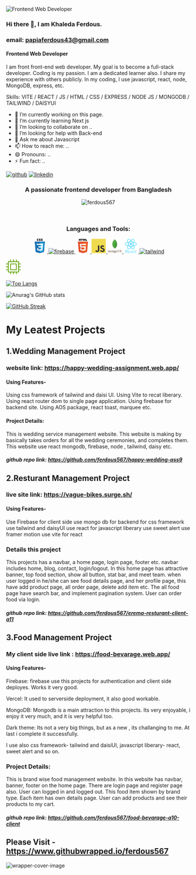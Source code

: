 ![Frontend Web Developer](https://i.ibb.co/nnT5XKj/Black-Technology-Linked-In-Banner-2.png)

### Hi there 👋, I am Khaleda Ferdous.
### email: papiaferdous43@gmail.com

#### Frontend Web Developer


I am front front-end web developer. My goal is to become a full-stack developer. Coding is my passion. I am a dedicated learner also. I share my experience with others publicly. In my coding, I use javascript, react, node, MongoDB, express, etc.

Skills: VITE / REACT / JS / HTML / CSS / EXPRESS / NODE JS / MONGODB / TAILWIND / DAISYUI


- 🔭 I’m currently working on this page. 
- 🌱 I’m currently learning Next js 
- 👯 I’m looking to collaborate on .. 
- 🤔 I’m looking for help with Back-end 
- 💬 Ask me about Javascript 
- 📫 How to reach me: .. 
- 😄 Pronouns: .. 
- ⚡ Fun fact: .. 


[<img src='https://cdn.jsdelivr.net/npm/simple-icons@3.0.1/icons/github.svg' alt='github' height='40'>](https://github.com/ferdous567)  [<img src='https://cdn.jsdelivr.net/npm/simple-icons@3.0.1/icons/linkedin.svg' alt='linkedin' height='40'>](https://www.linkedin.com/in/khaleda-ferdous-a86825297/)  

<h3 align="center">A passionate frontend developer from Bangladesh</h3>

<p align="center"> <img src="https://komarev.com/ghpvc/?username=ferdous567&label=Profile%20views&color=0e75b6&style=flat" alt="ferdous567" /> </p>

<p align="center"> <a href="https://twitter.com/" target="blank"><img src="https://img.shields.io/twitter/follow/?logo=twitter&style=for-the-badge" alt="" /></a> </p>


<h3 align="center">Languages and Tools:</h3>
<p align="center"> <a href="https://www.w3schools.com/css/" target="_blank" rel="noreferrer"> <img src="https://raw.githubusercontent.com/devicons/devicon/master/icons/css3/css3-original-wordmark.svg" alt="css3" width="40" height="40"/> </a> <a href="https://firebase.google.com/" target="_blank" rel="noreferrer"> <img src="https://www.vectorlogo.zone/logos/firebase/firebase-icon.svg" alt="firebase" width="40" height="40"/> </a> <a href="https://www.w3.org/html/" target="_blank" rel="noreferrer"> <img src="https://raw.githubusercontent.com/devicons/devicon/master/icons/html5/html5-original-wordmark.svg" alt="html5" width="40" height="40"/> </a> <a href="https://developer.mozilla.org/en-US/docs/Web/JavaScript" target="_blank" rel="noreferrer"> <img src="https://raw.githubusercontent.com/devicons/devicon/master/icons/javascript/javascript-original.svg" alt="javascript" width="40" height="40"/> </a> <a href="https://www.mongodb.com/" target="_blank" rel="noreferrer"> <img src="https://raw.githubusercontent.com/devicons/devicon/master/icons/mongodb/mongodb-original-wordmark.svg" alt="mongodb" width="40" height="40"/> </a> <a href="https://reactjs.org/" target="_blank" rel="noreferrer"> <img src="https://raw.githubusercontent.com/devicons/devicon/master/icons/react/react-original-wordmark.svg" alt="react" width="40" height="40"/> </a> <a href="https://tailwindcss.com/" target="_blank" rel="noreferrer"> <img src="https://www.vectorlogo.zone/logos/tailwindcss/tailwindcss-icon.svg" alt="tailwind" width="40" height="40"/> </a> </p>


<a href='https://docs.github.com/en/developers'><img src='https://raw.githubusercontent.com/acervenky/animated-github-badges/master/assets/devbadge.gif' width='40' height='40'></a> 


[![Top Langs](https://github-readme-stats.vercel.app/api/top-langs/?username=ferdous567)](https://github.com/anuraghazra/github-readme-stats)


![Anurag's GitHub stats](https://github-readme-stats.vercel.app/api?username=ferdous567&show_icons=true&theme=radical)



[![GitHub Streak](https://github-readme-streak-stats.herokuapp.com?user=ferdous567&theme=radical)](https://git.io/streak-stats)

# My Leatest Projects
## 1.Wedding Management Project
### website link: https://happy-wedding-assignment.web.app/
#### Using Features-
Using css framework of tailwind and daisi UI.
Using Vite to recat liberary.
Using react router dom to single page application.
Using firebase for backend site.
Using AOS package, react toast, marquee etc.

#### Project Details: 
This is wedding service management website. This website is making by basically takes
orders for all the wedding ceremonies, and completes them. This website use react
mongodb, firebase, node , tailwind, daisy etc.

##### github repo link: https://github.com/ferdous567/happy-wedding-ass9

## 2.Resturant Management Project
### live site link: https://vague-bikes.surge.sh/
#### Using Features-

Use Firebase for client side
use mongo db for backend
for css framework use tailwind and daisyUI
use react for javascript liberary
use sweet alert
use framer motion
use vite for react

### Details this project
This projects has a navbar, a home page, login page, footer etc.
navbar includes home, blog, contact, login/logout.
In this home page has attractive banner, top food section, show all button, stat bar, and meet team.
when user logged in he/she can see food details page, and her profile page, this have add product page, all order page, delete add item etc.
The all food page have search bar, and implement pagination system.
User can order food via login.
##### github repo link: https://github.com/ferdous567/erema-resturant-client-a11

## 3.Food Management Project
### My client side live link : https://food-bevarage.web.app/
#### Using Features-


Firebase: firebase use this projects for authentication and client side deployes. Works it very good.

Vercel: It used to serverside deployment, it also good workable.

MongoDB: Mongodb is a main attraction to this projects. Its very enjoyable, i enjoy it very much, and it is very helpful too.

Dark theme: Its not a very big things, but as a new , its challanging to me. At last i complete it successfully.

I use also css framework- tailwind and daisiUI, javascript liberary- react, sweet alert and so on.

### Project Details: 
This is brand wise food management website. In this website has navbar, banner, footer on the home page. There are login page and register page also.
User can logged in and logged out. This food item shown by brand type. Each item has own details page. User can add products and see their products to my cart.

##### github repo link: https://github.com/ferdous567/food-bevarage-a10-client

## Please Visit - https://www.githubwrapped.io/ferdous567
![wrapper-cover-image](https://i.ibb.co/2h9mBxg/github-wrapped-1.png)
